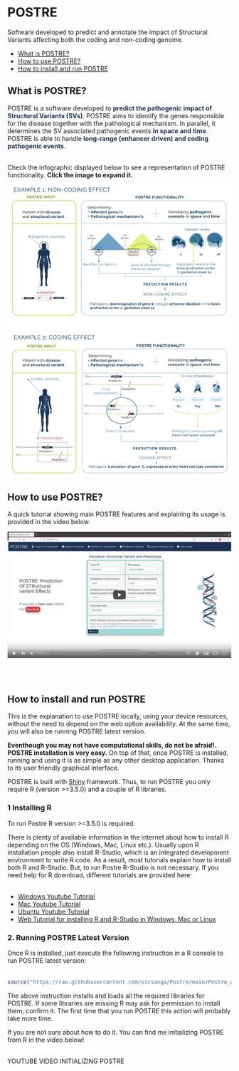 # POSTRE
Software developed to predict and annotate the impact of Structural Variants affecting both the coding and non-coding genome.
<ul>
      <li><a href="#ExplanationPOSTRE">What is POSTRE?</a></li>
      <li><a href="#UsingPOSTRE">How to use POSTRE?</a></li>
      <li><a href="#Installation">How to install and run POSTRE</a></li>
</ul>
<h2 id="ExplanationPOSTRE"> <b>What is POSTRE?</b> </h2>

 <div>
POSTRE is a software developed to <b style='color:#1D3354;'>predict the pathogenic impact of Structural Variants (SVs)</b>. POSTRE aims to identify the genes responsible for the disease together with the pathological mechanism. In parallel, it determines the SV associated pathogenic events <b style='color:#1D3354;'>in space and time</b>. POSTRE is able to handle <b style='color:#1D3354;'>long-range (enhancer driven) and coding pathogenic events</b>.
 <br> <br>
</div>

Check the infographic displayed below to see a representation of POSTRE functionality. <b>Click the image to expand it.</b>

![Postre Diagram](https://github.com/vicsanga/Postre/blob/main/Postre_app/www/infografia.png?raw=true)

<h2 id="UsingPOSTRE">How to use POSTRE?</h2>

A quick tutorial showing main POSTRE features and explaining its usage is provided in the video below. 

[![POSTRE Tutorial](https://github.com/vicsanga/Postre/blob/main/Postre_app/www/ImagenParaGithub_Tutorial.png?raw=true)](https://youtu.be/CUfsCKL8El4 "POSTRE Tutorial")

<br><br>
<h2 id="Installation">How to install and run POSTRE</h2>

This is the explanation to use POSTRE locally, using your device resources, without the need to depend on the web option availability. At the same time, you will also be running POSTRE latest version.

<b>Eventhough you may not have computational skills, do not be afraid!. POSTRE installation is very easy.</b> On top of that, once POSTRE is installed, running and using it is as simple as any other desktop application. Thanks to its user friendly graphical interface.

POSTRE is built with <a href="https://shiny.rstudio.com/" target="_blank">Shiny</a> framework.
Thus, to run POSTRE you only require R (version >=3.5.0) and a couple of R libraries.

<h3>1 Installing R </h3>

To run Postre R version >=3.5.0 is required.

There is plenty of available information in the internet about how to install R depending on the OS (Windows, Mac, Linux etc.). Usually upon R installation people also install R-Studio, which is an integrated development environment to write R code. As a result, most tutorials explain how to install both R and R-Studio. But, to run Postre R-Studio is not necessary.  If you need help for R download, different tutorials are provided here: 
<br><br>
<ul>
<li><a href="https://www.youtube.com/watch?v=NZxSA80lF1I" target="_blank">Windows Youtube Tutorial </a></li>
<li><a href="https://www.youtube.com/watch?v=LanBozXJjOk" target="_blank">Mac Youtube Tutorial </a></li>
<li><a href="https://www.youtube.com/watch?v=iN0UZ43G6GE"target="_blank">Ubuntu Youtube Tutorial </a></li>
<li><a href="https://www.earthdatascience.org/courses/earth-analytics/document-your-science/setup-r-rstudio/">Web Tutorial for installing R and R-Studio in Windows, Mac or Linux <a/></li>
</ul>

<h3>2. Running POSTRE Latest Version</h3>     
Once R  is installed, just execute the following instruction in a R console to run POSTRE latest version:
<br><br>

```R
source("https://raw.githubusercontent.com/vicsanga/Postre/main/Postre_wrapper.R")
```

The above instruction installs and loads all the required libraries for POSTRE. If some libraries are missing R may ask for permission to install them, confirm it. The first time that you run POSTRE this action will probably take more time.

If you are not sure about how to do it. You can find me initializing POSTRE from R in the video below!
<br><br>

YOUTUBE VIDEO INITIALIZING POSTRE
      
<br><br><br><br>
